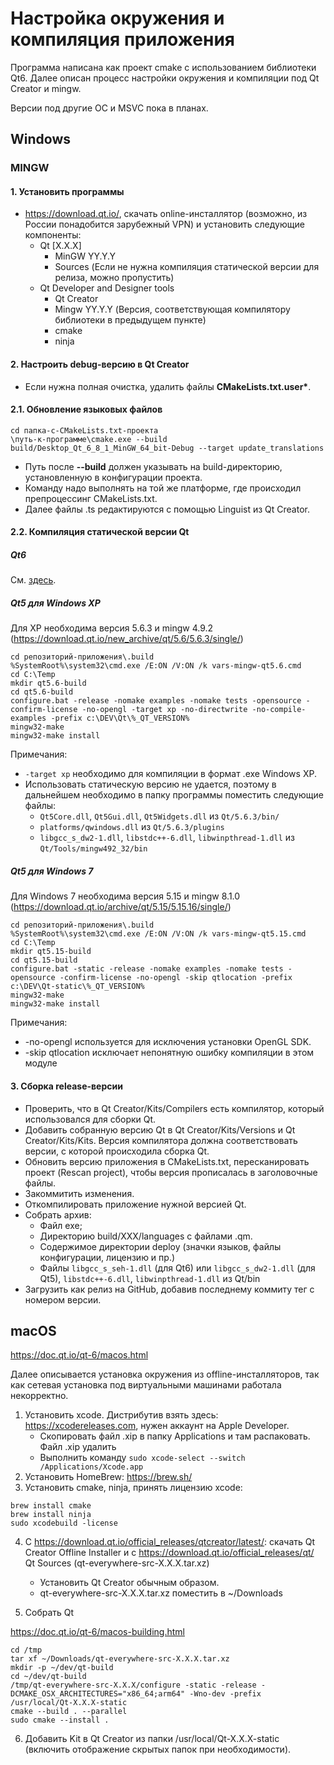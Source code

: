 # Настройка окружения и компиляция приложения

Программа написана как проект cmake с использованием библиотеки Qt6. Далее описан процесс настройки окружения и компиляции под Qt Creator и mingw.

Версии под другие ОС и MSVC пока в планах.

## Windows

### MINGW

#### 1. Установить программы
* https://download.qt.io/, скачать online-инсталлятор (возможно, из России понадобится зарубежный VPN) и установить следующие компоненты:
    * Qt [X.X.X]
        * MinGW YY.Y.Y
        * Sources (Если не нужна компиляция статической версии для релиза, можно пропустить)
    * Qt Developer and Designer tools
        * Qt Creator
        * Mingw YY.Y.Y (Версия, соответствующая компилятору библиотеки в предыдущем пункте)
        * cmake
        * ninja

#### 2. Настроить debug-версию в Qt Creator
* Если нужна полная очистка, удалить файлы __CMakeLists.txt.user*__.

#### 2.1. Обновление языковых файлов
~~~
cd папка-с-CMakeLists.txt-проекта
\путь-к-программе\cmake.exe --build build/Desktop_Qt_6_8_1_MinGW_64_bit-Debug --target update_translations
~~~
* Путь после __--build__ должен указывать на build-директорию, установленную в конфигурации проекта.
* Команду надо выполнять на той же платформе, где происходил препроцессинг CMakeLists.txt.
* Далее файлы .ts редактируются с помощью Linguist из Qt Creator.

#### 2.2. Компиляция статической версии Qt

##### Qt6

См. [здесь](https://github.com/Ptr314/ecat3/blob/master/BUILD.md).

##### Qt5 для Windows XP

Для XP необходима версия 5.6.3 и mingw 4.9.2 (https://download.qt.io/new_archive/qt/5.6/5.6.3/single/)

~~~
cd репозиторий-приложения\.build
%SystemRoot%\system32\cmd.exe /E:ON /V:ON /k vars-mingw-qt5.6.cmd
cd C:\Temp
mkdir qt5.6-build
cd qt5.6-build
configure.bat -release -nomake examples -nomake tests -opensource -confirm-license -no-opengl -target xp -no-directwrite -no-compile-examples -prefix c:\DEV\Qt\%_QT_VERSION%
mingw32-make
mingw32-make install
~~~

Примечания: 
* `-target xp` необходимо для компиляции в формат .exe Windows XP.
* Использовать статическую версию не удается, поэтому в дальнейшем необходимо в папку программы поместить следующие файлы:
    * `Qt5Core.dll`, `Qt5Gui.dll`, `Qt5Widgets.dll` из `Qt/5.6.3/bin/`
    * `platforms/qwindows.dll` из `Qt/5.6.3/plugins`
    * `libgcc_s_dw2-1.dll`, `libstdc++-6.dll`, `libwinpthread-1.dll` из `Qt/Tools/mingw492_32/bin`

##### Qt5 для Windows 7

Для Windows 7 необходима версия 5.15 и mingw 8.1.0 (https://download.qt.io/archive/qt/5.15/5.15.16/single/)

~~~
cd репозиторий-приложения\.build
%SystemRoot%\system32\cmd.exe /E:ON /V:ON /k vars-mingw-qt5.15.cmd
cd C:\Temp
mkdir qt5.15-build
cd qt5.15-build
configure.bat -static -release -nomake examples -nomake tests -opensource -confirm-license -no-opengl -skip qtlocation -prefix c:\DEV\Qt-static\%_QT_VERSION%
mingw32-make
mingw32-make install
~~~

Примечания: 
* -no-opengl используется для исключения установки OpenGL SDK.
* -skip qtlocation исключает непонятную ошибку компиляции в этом модуле

#### 3. Сборка release-версии
* Проверить, что в Qt Creator/Kits/Compilers есть компилятор, который использовался для сборки Qt.
* Добавить собранную версию Qt в Qt Creator/Kits/Versions и Qt Creator/Kits/Kits. Версия компилятора должна соответствовать версии, с которой происходила сборка Qt.
* Обновить версию приложения в CMakeLists.txt, пересканировать проект (Rescan project), чтобы версия прописалась в заголовочные файлы.
* Закоммитить изменения.
* Откомпилировать приложение нужной версией Qt.
* Собрать архив:
    * Файл exe;
    * Директорию build/XXX/languages с файлами .qm.
    * Содержимое директории deploy (значки языков, файлы конфигурации, лицензию и пр.)
    * Файлы `libgcc_s_seh-1.dll` (для Qt6) или `libgcc_s_dw2-1.dll` (для Qt5), `libstdc++-6.dll`, `libwinpthread-1.dll` из Qt/bin
* Загрузить как релиз на GitHub, добавив последнему коммиту тег с номером версии.


## macOS

https://doc.qt.io/qt-6/macos.html

Далее описывается установка окружения из offline-инсталляторов, так как сетевая установка под виртуальными машинами работала некорректно.

1. Установить xcode. Дистрибутив взять здесь: https://xcodereleases.com, нужен аккаунт на Apple Developer.
    * Скопировать файл .xip в папку Applications и там распаковать. Файл .xip удалить
    * Выполнить команду `sudo xcode-select --switch /Applications/Xcode.app`
2. Установить HomeBrew: https://brew.sh/
3. Установить cmake, ninja, принять лицензию xcode:
```
brew install cmake
brew install ninja
sudo xcodebuild -license
```
4. С https://download.qt.io/official_releases/qtcreator/latest/: скачать Qt Creator Offline Installer и с https://download.qt.io/official_releases/qt/ Qt Sources (qt-everywhere-src-X.X.X.tar.xz)
    * Установить Qt Creator обычным образом.
    * qt-everywhere-src-X.X.X.tar.xz поместить в ~/Downloads

5. Собрать Qt

https://doc.qt.io/qt-6/macos-building.html

```
cd /tmp
tar xf ~/Downloads/qt-everywhere-src-X.X.X.tar.xz
mkdir -p ~/dev/qt-build
cd ~/dev/qt-build
/tmp/qt-everywhere-src-X.X.X/configure -static -release -DCMAKE_OSX_ARCHITECTURES="x86_64;arm64" -Wno-dev -prefix /usr/local/Qt-X.X.X-static
cmake --build . --parallel
sudo cmake --install .
```

6. Добавить Kit в Qt Creator из папки /usr/local/Qt-X.X.X-static (включить отображение скрытых папок при необходимости). 